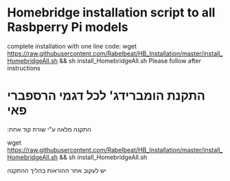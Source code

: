 # Homebridge installation script to all Rasbperry Pi models
complete installation with one line code:
wget https://raw.githubusercontent.com/Rabelbeat/HB_Installation/master/install_HomebridgeAll.sh && sh install_HomebridgeAll.sh
Please follow after instructions

# התקנת הומברידג' לכל דגמי הרספברי פאי
:התקנה מלאה ע"י שורת קוד אחת

wget https://raw.githubusercontent.com/Rabelbeat/HB_Installation/master/install_HomebridgeAll.sh && sh install_HomebridgeAll.sh

יש לעקוב אחר ההוראות בהליך ההתקנה

